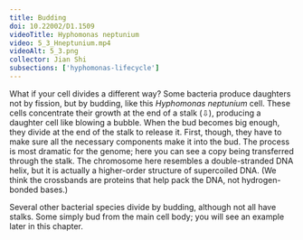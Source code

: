 ```yaml
---
title: Budding
doi: 10.22002/D1.1509
videoTitle: Hyphomonas neptunium
video: 5_3_Hneptunium.mp4
videoAlt: 5_3.png
collector: Jian Shi
subsections: ['hyphomonas-lifecycle']
---
```


What if your cell divides a different way? Some bacteria produce daughters not by fission, but by budding, like this *Hyphomonas neptunium* cell. These cells concentrate their growth at the end of a stalk (⇩), producing a daughter cell like blowing a bubble. When the bud becomes big enough, they divide at the end of the stalk to release it. First, though, they have to make sure all the necessary components make it into the bud. The process is most dramatic for the genome; here you can see a copy being transferred through the stalk. The chromosome here resembles a double-stranded DNA helix, but it is actually a higher-order structure of supercoiled DNA. (We think the crossbands are proteins that help pack the DNA, not hydrogen-bonded bases.)

Several other bacterial species divide by budding, although not all have stalks. Some simply bud from the main cell body; you will see an example later in this chapter.

